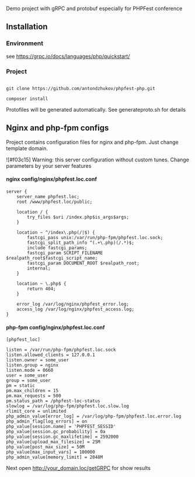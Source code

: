 Demo project with gRPC and protobuf especially for PHPFest conference

## Installation

### Environment

see https://grpc.io/docs/languages/php/quickstart/

### Project

```$bash

git clone https://github.com/antondzhukov/phpfest-php.git

composer install

```

Protofiles will be generated automatically. See generateproto.sh for details

## Nginx and php-fpm configs

Project contains configuration files for nginx and php-fpm. Just change template domain.

![#f03c15] Warning: this server configuration without custom tunes. Change parameters by your server features 

#### nginx config/nginx/phpfest.loc.conf

```$nginx
server {
    server_name phpfest.loc;
    root /www/phpfest.loc/public;

    location / {
        try_files $uri /index.php$is_args$args;
    }

    location ~ ^/index\.php(/|$) {
        fastcgi_pass unix:/var/run/php-fpm/phpfest.loc.sock;
        fastcgi_split_path_info ^(.+\.php)(/.*)$;
        include fastcgi_params;
        fastcgi_param SCRIPT_FILENAME $realpath_root$fastcgi_script_name;
        fastcgi_param DOCUMENT_ROOT $realpath_root;
        internal;
    }

    location ~ \.php$ {
        return 404;
    }

    error_log /var/log/nginx/phpfest_error.log;
    access_log /var/log/nginx/phpfest_access.log;
}

```

#### php-fpm config/nginx/phpfest.loc.conf

```$php-fpm
[phpfest_loc]

listen = /var/run/php-fpm/phpfest.loc.sock
listen.allowed_clients = 127.0.0.1
listen.owner = some_user
listen.group = nginx
listen.mode = 0660
user = some_user
group = some_user
pm = static
pm.max_children = 15
pm.max_requests = 500
pm.status_path = /phpfest-loc-status
slowlog = /var/log/php-fpm/phpfest.loc.slow.log
rlimit_core = unlimited
php_admin_value[error_log] = /var/log/php-fpm/phpfest.loc.error.log
php_admin_flag[log_errors] = on
php_value[session.name] = 'PHPFEST_SESSID'
php_value[session.gc_probability] = 0a
php_value[session.gc_maxlifetime] = 2592000
php_value[upload_max_filesize] = 25M
php_value[post_max_size] = 50M
php_value[max_input_vars] = 100000
php_admin_value[memory_limit] = 2048M
```

Next open http://your_domain.loc/getGRPC for show results